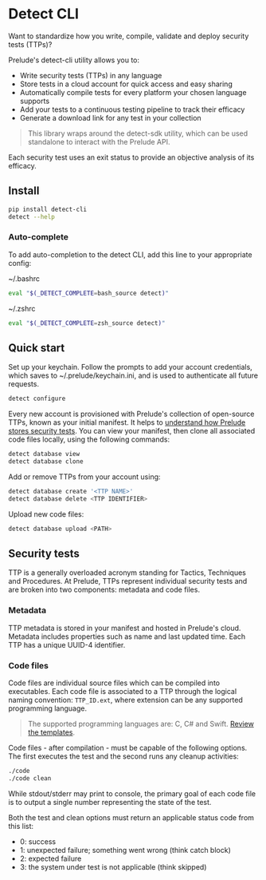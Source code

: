 # Detect CLI

Want to standardize how you write, compile, validate and deploy security tests (TTPs)?

Prelude's detect-cli utility allows you to:

* Write security tests (TTPs) in any language
* Store tests in a cloud account for quick access and easy sharing
* Automatically compile tests for every platform your chosen language supports
* Add your tests to a continuous testing pipeline to track their efficacy
* Generate a download link for any test in your collection

> This library wraps around the detect-sdk utility, which can be used standalone to interact with the Prelude API.

Each security test uses an exit status to provide an objective analysis of its efficacy.

## Install

```bash
pip install detect-cli
detect --help
```

### Auto-complete

To add auto-completion to the detect CLI, add this line to your appropriate config:

~/.bashrc
```zsh
eval "$(_DETECT_COMPLETE=bash_source detect)"
```

~/.zshrc
```zsh
eval "$(_DETECT_COMPLETE=zsh_source detect)"
```

## Quick start

Set up your keychain. Follow the prompts to add your account credentials, which saves to 
~/.prelude/keychain.ini, and is used to authenticate all future requests.
```zsh
detect configure
```

Every new account is provisioned with Prelude's collection of open-source TTPs, known as your initial manifest.
It helps to [understand how Prelude stores security tests](#security-tests).
You can view your manifest, then clone all associated code files locally, using the following commands:
```zsh
detect database view
detect database clone
```

Add or remove TTPs from your account using:
```zsh
detect database create '<TTP NAME>'
detect database delete <TTP IDENTIFIER>
```

Upload new code files:
```zsh
detect database upload <PATH>
```

## Security tests

TTP is a generally overloaded acronym standing for Tactics, Techniques and Procedures. At Prelude, TTPs represent individual 
security tests and are broken into two components: metadata and code files.

### Metadata

TTP metadata is stored in your manifest and hosted in Prelude's cloud. Metadata includes properties such as name
and last updated time. Each TTP has a unique UUID-4 identifier.

### Code files

Code files are individual source files which can be compiled into executables. Each code file is associated to a TTP 
through the logical naming convention: ```TTP_ID.ext```, where extension can be any supported programming language. 

> The supported programming languages are: C, C# and Swift. [Review the templates](docs).

Code files - after compilation - must be capable of the following options. The first executes the test and the 
second runs any cleanup activities:
```zsh
./code
./code clean
```

While stdout/stderr may print to console, the primary goal of each code file is to output a single number representing
the state of the test. 

Both the test and clean options must return an applicable status code from this list:

* 0: success
* 1: unexpected failure; something went wrong (think catch block)
* 2: expected failure 
* 3: the system under test is not applicable (think skipped)

